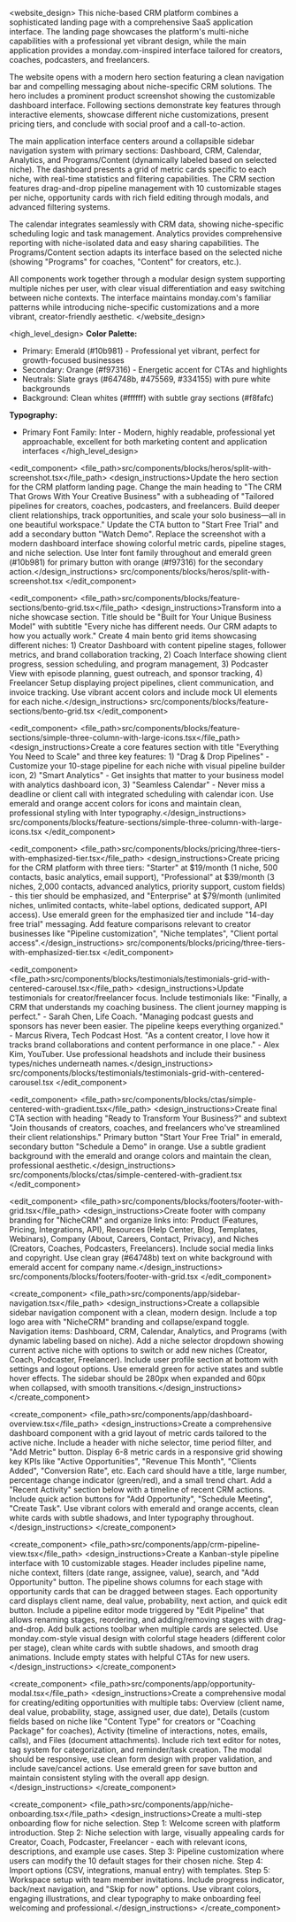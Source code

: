 <website_design>
This niche-based CRM platform combines a sophisticated landing page with a comprehensive SaaS application interface. The landing page showcases the platform's multi-niche capabilities with a professional yet vibrant design, while the main application provides a monday.com-inspired interface tailored for creators, coaches, podcasters, and freelancers.

The website opens with a modern hero section featuring a clean navigation bar and compelling messaging about niche-specific CRM solutions. The hero includes a prominent product screenshot showing the customizable dashboard interface. Following sections demonstrate key features through interactive elements, showcase different niche customizations, present pricing tiers, and conclude with social proof and a call-to-action.

The main application interface centers around a collapsible sidebar navigation system with primary sections: Dashboard, CRM, Calendar, Analytics, and Programs/Content (dynamically labeled based on selected niche). The dashboard presents a grid of metric cards specific to each niche, with real-time statistics and filtering capabilities. The CRM section features drag-and-drop pipeline management with 10 customizable stages per niche, opportunity cards with rich field editing through modals, and advanced filtering systems.

The calendar integrates seamlessly with CRM data, showing niche-specific scheduling logic and task management. Analytics provides comprehensive reporting with niche-isolated data and easy sharing capabilities. The Programs/Content section adapts its interface based on the selected niche (showing "Programs" for coaches, "Content" for creators, etc.).

All components work together through a modular design system supporting multiple niches per user, with clear visual differentiation and easy switching between niche contexts. The interface maintains monday.com's familiar patterns while introducing niche-specific customizations and a more vibrant, creator-friendly aesthetic.
</website_design>

<high_level_design>
**Color Palette:**
- Primary: Emerald (#10b981) - Professional yet vibrant, perfect for growth-focused businesses
- Secondary: Orange (#f97316) - Energetic accent for CTAs and highlights
- Neutrals: Slate grays (#64748b, #475569, #334155) with pure white backgrounds
- Background: Clean whites (#ffffff) with subtle gray sections (#f8fafc)

**Typography:**
- Primary Font Family: Inter - Modern, highly readable, professional yet approachable, excellent for both marketing content and application interfaces
</high_level_design>

<components>

<edit_component>
<file_path>src/components/blocks/heros/split-with-screenshot.tsx</file_path>
<design_instructions>Update the hero section for the CRM platform landing page. Change the main heading to "The CRM That Grows With Your Creative Business" with a subheading of "Tailored pipelines for creators, coaches, podcasters, and freelancers. Build deeper client relationships, track opportunities, and scale your solo business—all in one beautiful workspace." Update the CTA button to "Start Free Trial" and add a secondary button "Watch Demo". Replace the screenshot with a modern dashboard interface showing colorful metric cards, pipeline stages, and niche selection. Use Inter font family throughout and emerald green (#10b981) for primary button with orange (#f97316) for the secondary action.</design_instructions>
<references>src/components/blocks/heros/split-with-screenshot.tsx</references>
</edit_component>

<edit_component>
<file_path>src/components/blocks/feature-sections/bento-grid.tsx</file_path>
<design_instructions>Transform into a niche showcase section. Title should be "Built for Your Unique Business Model" with subtitle "Every niche has different needs. Our CRM adapts to how you actually work." Create 4 main bento grid items showcasing different niches: 1) Creator Dashboard with content pipeline stages, follower metrics, and brand collaboration tracking, 2) Coach Interface showing client progress, session scheduling, and program management, 3) Podcaster View with episode planning, guest outreach, and sponsor tracking, 4) Freelancer Setup displaying project pipelines, client communication, and invoice tracking. Use vibrant accent colors and include mock UI elements for each niche.</design_instructions>
<references>src/components/blocks/feature-sections/bento-grid.tsx</references>
</edit_component>

<edit_component>
<file_path>src/components/blocks/feature-sections/simple-three-column-with-large-icons.tsx</file_path>
<design_instructions>Create a core features section with title "Everything You Need to Scale" and three key features: 1) "Drag & Drop Pipelines" - Customize your 10-stage pipeline for each niche with visual pipeline builder icon, 2) "Smart Analytics" - Get insights that matter to your business model with analytics dashboard icon, 3) "Seamless Calendar" - Never miss a deadline or client call with integrated scheduling with calendar icon. Use emerald and orange accent colors for icons and maintain clean, professional styling with Inter typography.</design_instructions>
<references>src/components/blocks/feature-sections/simple-three-column-with-large-icons.tsx</references>
</edit_component>

<edit_component>
<file_path>src/components/blocks/pricing/three-tiers-with-emphasized-tier.tsx</file_path>
<design_instructions>Create pricing for the CRM platform with three tiers: "Starter" at $19/month (1 niche, 500 contacts, basic analytics, email support), "Professional" at $39/month (3 niches, 2,000 contacts, advanced analytics, priority support, custom fields) - this tier should be emphasized, and "Enterprise" at $79/month (unlimited niches, unlimited contacts, white-label options, dedicated support, API access). Use emerald green for the emphasized tier and include "14-day free trial" messaging. Add feature comparisons relevant to creator businesses like "Pipeline customization", "Niche templates", "Client portal access".</design_instructions>
<references>src/components/blocks/pricing/three-tiers-with-emphasized-tier.tsx</references>
</edit_component>

<edit_component>
<file_path>src/components/blocks/testimonials/testimonials-grid-with-centered-carousel.tsx</file_path>
<design_instructions>Update testimonials for creator/freelancer focus. Include testimonials like: "Finally, a CRM that understands my coaching business. The client journey mapping is perfect." - Sarah Chen, Life Coach. "Managing podcast guests and sponsors has never been easier. The pipeline keeps everything organized." - Marcus Rivera, Tech Podcast Host. "As a content creator, I love how it tracks brand collaborations and content performance in one place." - Alex Kim, YouTuber. Use professional headshots and include their business types/niches underneath names.</design_instructions>
<references>src/components/blocks/testimonials/testimonials-grid-with-centered-carousel.tsx</references>
</edit_component>

<edit_component>
<file_path>src/components/blocks/ctas/simple-centered-with-gradient.tsx</file_path>
<design_instructions>Create final CTA section with heading "Ready to Transform Your Business?" and subtext "Join thousands of creators, coaches, and freelancers who've streamlined their client relationships." Primary button "Start Your Free Trial" in emerald, secondary button "Schedule a Demo" in orange. Use a subtle gradient background with the emerald and orange colors and maintain the clean, professional aesthetic.</design_instructions>
<references>src/components/blocks/ctas/simple-centered-with-gradient.tsx</references>
</edit_component>

<edit_component>
<file_path>src/components/blocks/footers/footer-with-grid.tsx</file_path>
<design_instructions>Create footer with company branding for "NicheCRM" and organize links into: Product (Features, Pricing, Integrations, API), Resources (Help Center, Blog, Templates, Webinars), Company (About, Careers, Contact, Privacy), and Niches (Creators, Coaches, Podcasters, Freelancers). Include social media links and copyright. Use clean gray (#64748b) text on white background with emerald accent for company name.</design_instructions>
<references>src/components/blocks/footers/footer-with-grid.tsx</references>
</edit_component>

<create_component>
<file_path>src/components/app/sidebar-navigation.tsx</file_path>
<design_instructions>Create a collapsible sidebar navigation component with a clean, modern design. Include a top logo area with "NicheCRM" branding and collapse/expand toggle. Navigation items: Dashboard, CRM, Calendar, Analytics, and Programs (with dynamic labeling based on niche). Add a niche selector dropdown showing current active niche with options to switch or add new niches (Creator, Coach, Podcaster, Freelancer). Include user profile section at bottom with settings and logout options. Use emerald green for active states and subtle hover effects. The sidebar should be 280px when expanded and 60px when collapsed, with smooth transitions.</design_instructions>
</create_component>

<create_component>
<file_path>src/components/app/dashboard-overview.tsx</file_path>
<design_instructions>Create a comprehensive dashboard component with a grid layout of metric cards tailored to the active niche. Include a header with niche selector, time period filter, and "Add Metric" button. Display 6-8 metric cards in a responsive grid showing key KPIs like "Active Opportunities", "Revenue This Month", "Clients Added", "Conversion Rate", etc. Each card should have a title, large number, percentage change indicator (green/red), and a small trend chart. Add a "Recent Activity" section below with a timeline of recent CRM actions. Include quick action buttons for "Add Opportunity", "Schedule Meeting", "Create Task". Use vibrant colors with emerald and orange accents, clean white cards with subtle shadows, and Inter typography throughout.</design_instructions>
</create_component>

<create_component>
<file_path>src/components/app/crm-pipeline-view.tsx</file_path>
<design_instructions>Create a Kanban-style pipeline interface with 10 customizable stages. Header includes pipeline name, niche context, filters (date range, assignee, value), search, and "Add Opportunity" button. The pipeline shows columns for each stage with opportunity cards that can be dragged between stages. Each opportunity card displays client name, deal value, probability, next action, and quick edit button. Include a pipeline editor mode triggered by "Edit Pipeline" that allows renaming stages, reordering, and adding/removing stages with drag-and-drop. Add bulk actions toolbar when multiple cards are selected. Use monday.com-style visual design with colorful stage headers (different color per stage), clean white cards with subtle shadows, and smooth drag animations. Include empty states with helpful CTAs for new users.</design_instructions>
</create_component>

<create_component>
<file_path>src/components/app/opportunity-modal.tsx</file_path>
<design_instructions>Create a comprehensive modal for creating/editing opportunities with multiple tabs: Overview (client name, deal value, probability, stage, assigned user, due date), Details (custom fields based on niche like "Content Type" for creators or "Coaching Package" for coaches), Activity (timeline of interactions, notes, emails, calls), and Files (document attachments). Include rich text editor for notes, tag system for categorization, and reminder/task creation. The modal should be responsive, use clean form design with proper validation, and include save/cancel actions. Use emerald green for save button and maintain consistent styling with the overall app design.</design_instructions>
</create_component>

<create_component>
<file_path>src/components/app/niche-onboarding.tsx</file_path>
<design_instructions>Create a multi-step onboarding flow for niche selection. Step 1: Welcome screen with platform introduction. Step 2: Niche selection with large, visually appealing cards for Creator, Coach, Podcaster, Freelancer - each with relevant icons, descriptions, and example use cases. Step 3: Pipeline customization where users can modify the 10 default stages for their chosen niche. Step 4: Import options (CSV, integrations, manual entry) with templates. Step 5: Workspace setup with team member invitations. Include progress indicator, back/next navigation, and "Skip for now" options. Use vibrant colors, engaging illustrations, and clear typography to make onboarding feel welcoming and professional.</design_instructions>
</create_component>

</components>